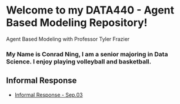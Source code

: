 # Welcome to my DATA440 - Agent Based Modeling Repository!
Agent Based Modeling with Professor Tyler Frazier
### My Name is Conrad Ning, I am a senior majoring in Data Science. I enjoy playing volleyball and basketball.

## Informal Response
- [Informal Response - Sep.03](https://cning0506.github.io/DATA440-AgentBasedModeling/.html)

